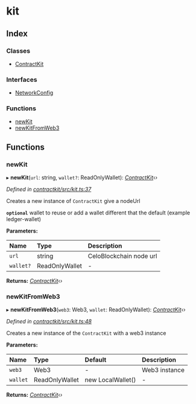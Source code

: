 # kit

## Index

### Classes

* [ContractKit]()

### Interfaces

* [NetworkConfig]()

### Functions

* [newKit](_kit_.md#newkit)
* [newKitFromWeb3](_kit_.md#newkitfromweb3)

## Functions

### newKit

▸ **newKit**\(`url`: string, `wallet?`: ReadOnlyWallet\): [_ContractKit_]()_‹›_

_Defined in_ [_contractkit/src/kit.ts:37_](https://github.com/celo-org/celo-monorepo/blob/master/packages/sdk/contractkit/src/kit.ts#L37)

Creates a new instance of `ContractKit` give a nodeUrl

**`optional`** wallet to reuse or add a wallet different that the default \(example ledger-wallet\)

**Parameters:**

| Name | Type | Description |
| :--- | :--- | :--- |
| `url` | string | CeloBlockchain node url |
| `wallet?` | ReadOnlyWallet | - |

**Returns:** [_ContractKit_]()_‹›_

### newKitFromWeb3

▸ **newKitFromWeb3**\(`web3`: Web3, `wallet`: ReadOnlyWallet\): [_ContractKit_]()_‹›_

_Defined in_ [_contractkit/src/kit.ts:48_](https://github.com/celo-org/celo-monorepo/blob/master/packages/sdk/contractkit/src/kit.ts#L48)

Creates a new instance of the `ContractKit` with a web3 instance

**Parameters:**

| Name | Type | Default | Description |
| :--- | :--- | :--- | :--- |
| `web3` | Web3 | - | Web3 instance |
| `wallet` | ReadOnlyWallet | new LocalWallet\(\) | - |

**Returns:** [_ContractKit_]()_‹›_

